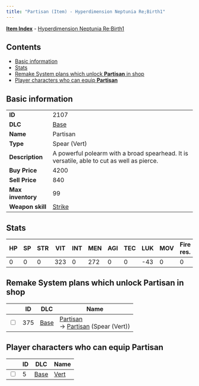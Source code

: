 ```yaml
---
title: "Partisan (Item) - Hyperdimension Neptunia Re;Birth1"
---
```


[**Item Index**](/neptunia/rb1/item/index.html) - [Hyperdimension Neptunia Re;Birth1](/neptunia/rb1)

## Contents

- [Basic information](#basic-information)
- [Stats](#stats)
- [Remake System plans which unlock **Partisan** in shop](#remake-system-plans-which-unlock-partisan-in-shop)
- [Player characters who can equip **Partisan**](#player-characters-who-can-equip-partisan)

## Basic information

|   |   |
| -- | -- |
| **ID** | 2107 |
| **DLC** | [Base](/neptunia/rb1/dlc/1-base.html) |
| **Name** | Partisan |
| **Type** | Spear (Vert) |
| **Description** | A powerful polearm with a broad spearhead. It is versatile, able to cut as well as pierce. |
| **Buy Price** | 4200 |
| **Sell Price** | 840 |
| **Max inventory** | 99 |
| **Weapon skill** | [Strike](/neptunia/rb1/skill/1-803-strike.html) |


## Stats

| HP | SP | STR | VIT | INT | MEN | AGI | TEC | LUK | MOV | Fire res. | Ice res. | Wind res. | Lightning res. |
| -- | -- | --- | --- | --- | --- | --- | --- | --- | --- | --------- | -------- | --------- | -------------- |
| 0 | 0 | 0 | 323 | 0 | 272 | 0 | 0 | -43 | 0 | 0 | 0 | 0 | 0 |


## Remake System plans which unlock **Partisan** in shop

|    | ID | DLC | Name |
| -- | -- | --- | ---- |
| <input type="checkbox" id="rb1-remake-1-375" class="trackbox" /> | 375 | [Base](/neptunia/rb1/dlc/1-base.html) | [Partisan](/neptunia/rb1/remake/1-375-partisan.html)<br /> → [Partisan](/neptunia/rb1/item/1-2107-partisan.html) (Spear (Vert)) |


## Player characters who can equip **Partisan**

|    | ID | DLC | Name |
| -- | -- | --- | ---- |
| <input type="checkbox" id="rb1-player-1-5" class="trackbox" /> | 5 | [Base](/neptunia/rb1/dlc/1-base.html) | [Vert](/neptunia/rb1/player/1-5-vert.html) |
